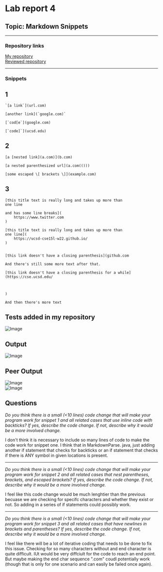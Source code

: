 # Lab report 4

## Topic: Markdown Snippets 

---

### Repository links
[My repository](https://github.com/sos-nandita/markdown-parse) \
[Reviewed repository](https://github.com/Darrengn/markdown-parse)

---
### Snippets

## 1

```
`[a link`](url.com)

[another link](`google.com)`

[`cod[e`](google.com)

[`code]`](ucsd.edu)
```

## 2

```
[a [nested link](a.com)](b.com)

[a nested parenthesized url](a.com(()))

[some escaped \[ brackets \]](example.com)
```

## 3

```
[this title text is really long and takes up more than 
one line

and has some line breaks](
    https://www.twitter.com
)

[this title text is really long and takes up more than 
one line](
    https://ucsd-cse15l-w22.github.io/
)


[this link doesn't have a closing parenthesis](github.com

And there's still some more text after that.

[this link doesn't have a closing parenthesis for a while](https://cse.ucsd.edu/



)

And then there's more text
```

## Tests added in my repository

![Image](lab4-tests.png)

## Output

![Image](lab4-imptesting.png)

## Peer Output

![Image](lab4-p1-review.png) \
![Image](lab4-p2-review.png)

## Questions

*Do you think there is a small (<10 lines) code change that will make your program work for snippet 1 and all related cases that use inline code with backticks? If yes, describe the code change. If not, describe why it would be a more involved change.*

I don't think it is necessary to include so many lines of code to make the code work for snippet one. I think that in MarkdownParse. java, just adding another if statement that checks for backticks or an if statement that checks if there is ANY symbol in given locations is present. 

---

*Do you think there is a small (<10 lines) code change that will make your program work for snippet 2 and all related cases that nest parentheses, brackets, and escaped brackets? If yes, describe the code change. If not, describe why it would be a more involved change.*

I feel like this code change would be much lenghtier than the previous becuase we are checking for specifc characters and whether they exist or not. So adding in a series of if statements could possibly work. 

---

*Do you think there is a small (<10 lines) code change that will make your program work for snippet 3 and all related cases that have newlines in brackets and parentheses? If yes, describe the code change. If not, describe why it would be a more involved change.*

I feel like there will be a lot of iterative coding that needs to be done to fix this issue. Checking for so many characters without and end character is quite difficult. IUt would be very diffciult for the code to reach an end point. But maybe making the end char sequence ".com" coudl potentially work (though that is only for one scenario and can easily be failed once again).
